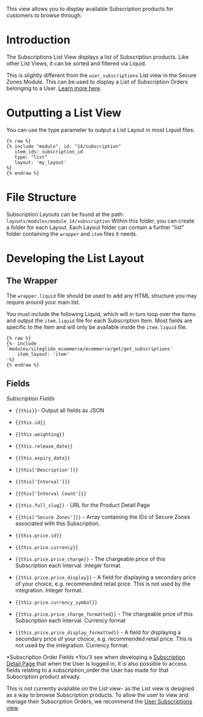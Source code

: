 This view allows you to display available Subscription products for customers to browse through.

# Introduction

The Subscriptions List View displays a list of Subscription products. Like other List Views, it can be sorted and filtered via Liquid.

This is slightly different from the `user_subscriptions` List view in the Secure Zones Module. This can be used to display a List of Subscription Orders belonging to a User. [Learn more here](/ecommerce/get-started-ecommerce/subscriptions/user-subscriptions.md).

# Outputting a List View

You can use the type parameter to output a List Layout in most Liquid files:

```liquid
{% raw %}
{% include "module", id: "14/subscription"
   item_ids: subscription_id
   type: "list"
   layout: 'my_layout' 
%}
{% endraw %}
```

# File Structure

Subscription Layouts can be found at the path: `layouts/modules/module_14/subscription`
Within this folder, you can create a folder for each Layout. Each Layout folder can contain a further "list" folder containing the `wrapper` and `item` files it needs.

<!-- ![](https://downloads.intercomcdn.com/i/o/224826419/38930a154d559d6c0445b9c9/image.png) -->

# Developing the List Layout

## The Wrapper

The `wrapper.liquid` file should be used to add any HTML structure you may require around your main list.

You must include the following Liquid, which will in turn loop over the Items and output the `item.liquid` file for each Subscription Item. Most fields are specific to the Item and will only be available inside the `item.liquid` file.

```liquid
{% raw %}
{%- include 'modules/siteglide_ecommerce/ecommerce/get/get_subscriptions'
    item_layout: 'item' 
-%}
{% endraw %}
```

## Fields

*Subscription Fields*

*   `{{this}}`- Output all fields as JSON

*   `{{this.id}}`

*   `{{this.weighting}}`

*   `{{this.release_date}}`

*   `{{this.expiry_date}}`

*   `{{this['Description']}}`

*   `{{this['Interval']}}`

*   `{{this['Interval Count']}}`

*   `{{this.full_slug}}` - URL for the Product Detail Page

*   `{{this['Secure Zones']}}` - Array containing the IDs of Secure Zones associated with this Subscription.

*   `{{this.price.id}}`

*   `{{this.price.currency}}`

*   `{{this.price.price_charge}}` - The chargeable price of this Subscription each Interval. Integer format.

*   `{{this.price.price_display}}` - A field for displaying a secondary price of your choice, e.g. recommended retail price. This is not used by the integration. Integer format.

*   `{{this.price.currency_symbol}}`

*   `{{this.price.price_charge_formatted}}` - The chargeable price of this Subscription each Interval. Currency format

*   `{{this.price.price_display_formatted}}` - A field for displaying a secondary price of your choice, e.g. recommended retail price. This is not used by the integration. Currency format.

*Subscription Order Fields
*You'll see when developing a [Subscription Detail Page](/ecommerce/get-started-ecommerce/subscriptions/subscriptions-detail.md) that when the User is logged in, it is also possible to access fields relating to a subscription\_order the User has made for that Subscription product already.

This is not currently available on the List view- as the List view is designed as a way to browse Subscription products. To allow the user to view and manage their Subscription Orders, we recommend the [User Subscriptions view](/ecommerce/get-started-ecommerce/subscriptions/user-subscriptions.md).